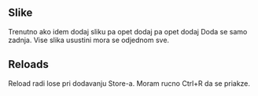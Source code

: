 ## Slike

Trenutno ako idem dodaj sliku pa opet dodaj pa opet dodaj
Doda se samo zadnja. Vise slika usustini mora se odjednom sve.

## Reloads

Reload radi lose pri dodavanju Store-a.
Moram rucno Ctrl+R da se priakze.
